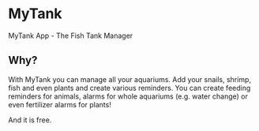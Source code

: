 # MyTank
MyTank App - The Fish Tank Manager

## Why?
With MyTank you can manage all your aquariums. Add your snails, shrimp, fish and even plants and create various reminders.
You can create feeding reminders for animals, alarms for whole aquariums (e.g. water change) or even fertilizer alarms for plants!

And it is free.
